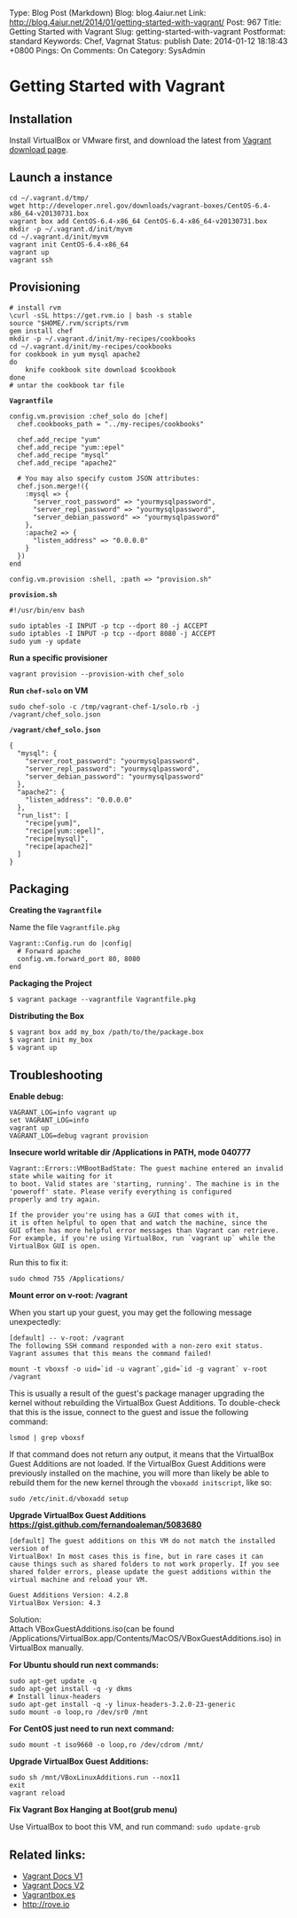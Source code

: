 Type: Blog Post (Markdown)
Blog: blog.4aiur.net
Link: http://blog.4aiur.net/2014/01/getting-started-with-vagrant/
Post: 967
Title: Getting Started with Vagrant
Slug: getting-started-with-vagrant
Postformat: standard
Keywords: Chef, Vagrnat
Status: publish
Date: 2014-01-12 18:18:43 +0800
Pings: On
Comments: On
Category: SysAdmin

Getting Started with Vagrant
============================

Installation
------------

Install VirtualBox or VMware first, and download the latest from [Vagrant download page](http://www.vagrantup.com/downloads.html).

Launch a instance
-----------------

    cd ~/.vagrant.d/tmp/
    wget http://developer.nrel.gov/downloads/vagrant-boxes/CentOS-6.4-x86_64-v20130731.box
    vagrant box add CentOS-6.4-x86_64 CentOS-6.4-x86_64-v20130731.box
    mkdir -p ~/.vagrant.d/init/myvm
    cd ~/.vagrant.d/init/myvm
    vagrant init CentOS-6.4-x86_64
    vagrant up
    vagrant ssh

Provisioning
------------

    # install rvm
    \curl -sSL https://get.rvm.io | bash -s stable
    source "$HOME/.rvm/scripts/rvm
    gem install chef
    mkdir -p ~/.vagrant.d/init/my-recipes/cookbooks
    cd ~/.vagrant.d/init/my-recipes/cookbooks
    for cookbook in yum mysql apache2
    do
        knife cookbook site download $cookbook
    done
    # untar the cookbook tar file

**`Vagrantfile`**

    config.vm.provision :chef_solo do |chef|
      chef.cookbooks_path = "../my-recipes/cookbooks"
    
      chef.add_recipe "yum"
      chef.add_recipe "yum::epel"
      chef.add_recipe "mysql"
      chef.add_recipe "apache2"
    
      # You may also specify custom JSON attributes:
      chef.json.merge!({
        :mysql => {
          "server_root_password" => "yourmysqlpassword",
          "server_repl_password" => "yourmysqlpassword",
          "server_debian_password" => "yourmysqlpassword"
        },
        :apache2 => {
          "listen_address" => "0.0.0.0"
        }
      })
    end

    config.vm.provision :shell, :path => "provision.sh"

**`provision.sh`**

    #!/usr/bin/env bash
    
    sudo iptables -I INPUT -p tcp --dport 80 -j ACCEPT
    sudo iptables -I INPUT -p tcp --dport 8080 -j ACCEPT
    sudo yum -y update

**Run a specific provisioner**

    vagrant provision --provision-with chef_solo

**Run `chef-solo` on VM**

    sudo chef-solo -c /tmp/vagrant-chef-1/solo.rb -j /vagrant/chef_solo.json

**`/vagrant/chef_solo.json`**

    {
      "mysql": {
        "server_root_password": "yourmysqlpassword",
        "server_repl_password": "yourmysqlpassword",
        "server_debian_password": "yourmysqlpassword"
      },
      "apache2": {
        "listen_address": "0.0.0.0"
      },
      "run_list": [
        "recipe[yum]",
        "recipe[yum::epel]",
        "recipe[mysql]",
        "recipe[apache2]"
      ]
    }

Packaging
---------

**Creating the `Vagrantfile`**

Name the file `Vagrantfile.pkg`

    Vagrant::Config.run do |config|
      # Forward apache
      config.vm.forward_port 80, 8080
    end

**Packaging the Project**

    $ vagrant package --vagrantfile Vagrantfile.pkg

**Distributing the Box**

    $ vagrant box add my_box /path/to/the/package.box
    $ vagrant init my_box
    $ vagrant up

Troubleshooting
---------------

**Enable debug:**

    VAGRANT_LOG=info vagrant up
    set VAGRANT_LOG=info
    vagrant up
    VAGRANT_LOG=debug vagrant provision

**Insecure world writable dir /Applications in PATH, mode 040777**

    Vagrant::Errors::VMBootBadState: The guest machine entered an invalid state while waiting for it
    to boot. Valid states are 'starting, running'. The machine is in the
    'poweroff' state. Please verify everything is configured
    properly and try again.
    
    If the provider you're using has a GUI that comes with it,
    it is often helpful to open that and watch the machine, since the
    GUI often has more helpful error messages than Vagrant can retrieve.
    For example, if you're using VirtualBox, run `vagrant up` while the
    VirtualBox GUI is open.

Run this to fix it:

    sudo chmod 755 /Applications/

**Mount error on v-root: /vagrant**

When you start up your guest, you may get the following message unexpectedly:

    [default] -- v-root: /vagrant
    The following SSH command responded with a non-zero exit status.
    Vagrant assumes that this means the command failed!

    mount -t vboxsf -o uid=`id -u vagrant`,gid=`id -g vagrant` v-root /vagrant

This is usually a result of the guest's package manager upgrading the kernel
without rebuilding the VirtualBox Guest Additions.
To double-check that this is the issue,
connect to the guest and issue the following command:

    lsmod | grep vboxsf

If that command does not return any output, it means that the VirtualBox
Guest Additions are not loaded. If the VirtualBox Guest Additions were
previously installed on the machine, you will more than likely be able to
rebuild them for the new kernel through the `vboxadd initscript`, like so:

    sudo /etc/init.d/vboxadd setup

**Upgrade VirtualBox Guest Additions <https://gist.github.com/fernandoaleman/5083680>**

    [default] The guest additions on this VM do not match the installed version of
    VirtualBox! In most cases this is fine, but in rare cases it can
    cause things such as shared folders to not work properly. If you see
    shared folder errors, please update the guest additions within the
    virtual machine and reload your VM.
    
    Guest Additions Version: 4.2.8
    VirtualBox Version: 4.3

Solution:  
Attach VBoxGuestAdditions.iso(can be found /Applications/VirtualBox.app/Contents/MacOS/VBoxGuestAdditions.iso) in VirtualBox manually.

**For Ubuntu should run next commands:**

    sudo apt-get update -q
    sudo apt-get install -q -y dkms
    # Install linux-headers
    sudo apt-get install -q -y linux-headers-3.2.0-23-generic
    sudo mount -o loop,ro /dev/sr0 /mnt

**For CentOS just need to run next command:**

    sudo mount -t iso9660 -o loop,ro /dev/cdrom /mnt/

**Upgrade VirtualBox Guest Additions:**

    sudo sh /mnt/VBoxLinuxAdditions.run --nox11
    exit
    vagrant reload

**Fix Vagrant Box Hanging at Boot(grub menu)**

Use VirtualBox to boot this VM, and run command: `sudo update-grub`

Related links:
--------------

* [Vagrant Docs V1](http://docs-v1.vagrantup.com/v1/docs/getting-started/index.html)
* [Vagrant Docs V2](http://docs.vagrantup.com/v2/getting-started/index.html)
* [Vagrantbox.es](http://www.vagrantbox.es/)
* <http://rove.io>
